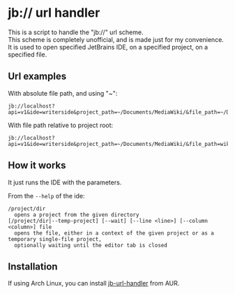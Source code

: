 # jb:// url handler

This is a script to handle the "jb://" url scheme.  
This scheme is completely unofficial, and is made just for my convenience.  
It is used to open specified JetBrains IDE, on a specified project, on a specified file.

## Url examples

With absolute file path, and using "~":
```
jb://localhost?api=v1&ide=writerside&project_path=~/Documents/MediaWiki/&file_path=~/Documents/MediaWiki/wiki.blender.org/Building_Blender/Linux/Arch/Arch.mw
```

With file path relative to project root:
```
jb://localhost?api=v1&ide=writerside&project_path=~/Documents/MediaWiki/&file_path=wiki.blender.org/Building_Blender/Linux/Arch/Arch.mw
```

## How it works

It just runs the IDE with the parameters. 

From the `--help` of the ide:
```
/project/dir
  opens a project from the given directory
[/project/dir|--temp-project] [--wait] [--line <line>] [--column <column>] file
  opens the file, either in a context of the given project or as a temporary single-file project,
  optionally waiting until the editor tab is closed
```

## Installation

If using Arch Linux, you can install [jb-url-handler](https://aur.archlinux.org/packages/jb-url-handler) from AUR.
